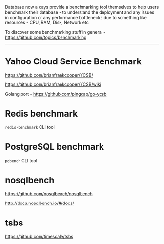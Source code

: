 Database now a days provide a benchmarking tool themselves to help users benchmark their database - to understand the deployment and any issues in configuration or any performance bottlenecks due to something like resources - CPU, RAM, Disk, Network etc

To discover some benchmarking stuff in general - https://github.com/topics/benchmarking

---

# Yahoo Cloud Service Benchmark

https://github.com/brianfrankcooper/YCSB/

https://github.com/brianfrankcooper/YCSB/wiki

Golang port - https://github.com/pingcap/go-ycsb

# Redis benchmark

`redis-benchmark` CLI tool

# PostgreSQL benchmark

`pgbench` CLI tool

# nosqlbench

https://github.com/nosqlbench/nosqlbench

http://docs.nosqlbench.io/#/docs/

# tsbs

https://github.com/timescale/tsbs
